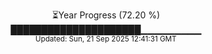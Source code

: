 <p align="center">
⏳Year Progress (72.20 %) <br>
█████████████████████▁▁▁▁▁▁▁▁▁ <br>
<sub>Updated: Sun, 21 Sep 2025 12:41:31 GMT</sub>
</p>

